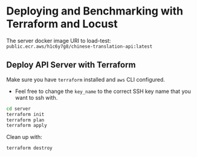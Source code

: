 # Deploying and Benchmarking with Terraform and Locust

The server docker image URI to load-test: `public.ecr.aws/h1c6y7g8/chinese-translation-api:latest`

## Deploy API Server with Terraform

Make sure you have `terraform` installed and `aws` CLI configured.

- Feel free to change the `key_name` to the correct SSH key name that you want to ssh with.

```bash
cd server
terraform init
terraform plan
terraform apply
```

Clean up with:

```bash
terraform destroy
```
